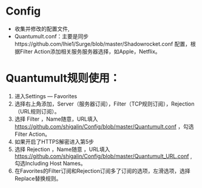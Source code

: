 # Config
* 收集并修改的配置文件,
* Quantumult.conf：主要是同步https://github.com/lhie1/Surge/blob/master/Shadowrocket.conf 配置，根据Filter Action添加相关服务服务器选择，如Apple，Netflix。

# Quantumult规则使用：
1. 进入Settings — Favorites
2. 选择右上角添加，Server（服务器订阅），Filter（TCP规则订阅），Rejection（URL规则订阅）。
3. 选择 Filter ，Name随意，URL填入 https://github.com/shigalin/Config/blob/master/Quantumult.conf ，勾选Filter Action。
4. 如果开启了HTTPS解密进入第5步
5. 选择 Rejection ，Name随意 ，URL填入 https://github.com/shigalin/Config/blob/master/Quantumult_URL.conf , 勾选Including Host Names。
6. 在Favorites的Filter订阅和Rejection订阅多了订阅的选项，左滑选项，选择Replace替换规则。

